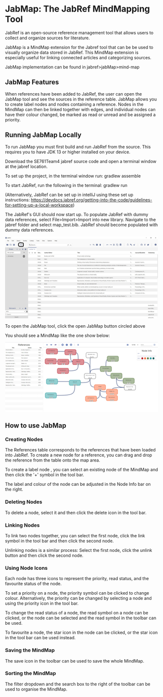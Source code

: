 # JabMap: The JabRef MindMapping Tool

JabRef is an open-source reference management tool that allows users to collect and organize sources for literature.

JabMap is a MindMap extension for the Jabref tool that can be be used to visually organize data stored in JabRef.
This MindMap extension is especially useful for linking connected articles and categorizing sources.

JabMap implementation can be found in jabref>jabMap>mind-map

## JabMap Features

When references have been added to JabRef, the user can open the JabMap tool and see the sources in the reference table.
JabMap allows you to create label nodes and nodes containing a reference. Nodes in the MindMap can then be linked together
with edges, and individual nodes can have their colour changed, be marked as read or unread and be assigned a priority.

## Running JabMap Locally

To run JabMap you must first build and run JabRef from the source. This requires you to have JDK 13 or higher installed 
on your device.

Download the SE761Team4 jabref source code and open a terminal window at the jabref location. 

To set up the project, in the terminal window run:
gradlew assemble

To start JabRef, run the following in the terminal: 
gradlew run

(Alternatively, JabRef can be set up in intelliJ using these set up instructions: https://devdocs.jabref.org/getting-into-the-code/guidelines-for-setting-up-a-local-workspace)

The JabRef's GUI should now start up. 
To populate JabRef with dummy data references, select File>Import>Import into new library. Navigate to the jabref folder
and select map_test.bib.
JabRef should become populated with dummy data references.

![Alt text](README-Screenshots/Screenshot1.jpg "Optional Title")

To open the JabMap tool, click the open JabMap button circled above

You should see a MindMap like the one show below:

![Alt text](README-Screenshots/Screenshot2.jpg "Optional Title")

## How to use JabMap

### Creating Nodes

The References table corresponds to the references that have been loaded into JabRef. To create a new node for a reference,
you can drag and drop the reference from the table onto the map area. 

To create a label node , you can select an existing node of the MindMap and then click the '+' symbol in the tool bar. 

The label and colour of the node can be adjusted in the Node Info bar on the right.

### Deleting Nodes

To delete a node, select it and then click the delete icon in the tool bar.

### Linking Nodes

To link two nodes together, you can select the first node, click the link symbol in the tool bar and then click the second node. 

Unlinking nodes is a similar process: Select the first node, click the unlink button and then click the second node.

### Using Node Icons

Each node has three icons to represent the priority, read status, and the favourite status of the node.

To set a priority on a node, the priority symbol can be clicked to change colour. Alternatively, the priority can be changed
by selecting a node and using the priority icon in the tool bar.

To change the read status of a node, the read symbol on a node can be clicked, or the node can be selected and the read
symbol in the toolbar can be used.

To favourite a node, the star icon in the node can be clicked, or the star icon in the tool bar can be used instead.

### Saving the MindMap

The save icon in the toolbar can be used to save the whole MindMap.

### Sorting the MindMap

The filter dropdown and the search box to the right of the toolbar can be used to organise the MindMap.


